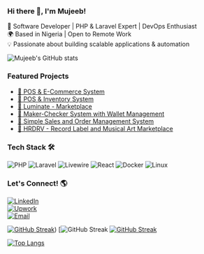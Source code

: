### Hi there 👋, I'm Mujeeb!
🚀 Software Developer | PHP & Laravel Expert | DevOps Enthusiast  
🌍 Based in Nigeria | Open to Remote Work  
💡 Passionate about building scalable applications & automation  

![Mujeeb's GitHub stats](https://github-readme-stats.vercel.app/api?username=oluwaCyna&show_icons=true&theme=radical)

### Featured Projects
- [🚀 POS & E-Commerce System](https://github.com/ecommerce_pos)
- [🚀 POS & Inventory System](https://github.com/inventory_system_pos)  
- [🚀 Luminate - Marketplace](https://github.com/luminate)  
- [🚀 Maker-Checker System with Wallet Management](https://github.com/backendtest)  
- [🚀 Simple Sales and Order Management System](https://github.com/memzyt)  
- [🚀 HRDRV - Record Label and Musical Art Marketplace](https://github.com/hrdrv)  

### Tech Stack 🛠️
![PHP](https://img.shields.io/badge/PHP-777BB4?style=flat&logo=php&logoColor=white)
![Laravel](https://img.shields.io/badge/Laravel-FF2D20?style=flat&logo=laravel&logoColor=white)
![Livewire](https://img.shields.io/badge/Livewire-4A4A4A?style=flat&logo=livewire&logoColor=white)
![React](https://img.shields.io/badge/React-61DAFB?style=flat&logo=react&logoColor=white)
![Docker](https://img.shields.io/badge/Docker-2496ED?style=flat&logo=docker&logoColor=white)
![Linux](https://img.shields.io/badge/Linux-FCC624?style=flat&logo=linux&logoColor=black)

### Let's Connect! 🌎  
[![LinkedIn](https://img.shields.io/badge/LinkedIn-0077B5?style=flat&logo=linkedin&logoColor=white)](https://www.linkedin.com/in/oluwaCyna)  
[![Upwork](https://img.shields.io/badge/Upwork-6FDA44?style=flat&logo=upwork&logoColor=white)](https://upwork.com/freelancers/~013d98228ba7e82f80)  
[![Email](https://img.shields.io/badge/Email-D14836?style=flat&logo=gmail&logoColor=white)](mailto:mujeebshina@gmail.com)  

[![GitHub Streak](https://github-readme-streak-stats.herokuapp.com?user=oluwaCyna&theme=radical)](https://github.com/oluwaCyna))
[![GitHub Streak](https://github-readme-streak-stats.herokuapp.com/?user=oluwaCyna&theme=radical)
[![GitHub Streak](https://streak-stats.demolab.com/?user=oluwaCyna&currStreakNum=2FD3EB&fire=pink&sideLabels=F00&date_format=[Y.]n.j)](https://git.io/streak-stats)

[![Top Langs](https://github-readme-stats.vercel.app/api/top-langs/?username=oluwaCyna&layout=compact&theme=radical)](https://github.com/oluwaCyna)
